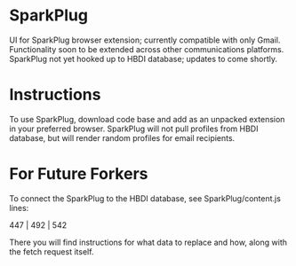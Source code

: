 # SparkPlug
UI for SparkPlug browser extension; currently compatible with only Gmail.
Functionality soon to be extended across other communications platforms.
SparkPlug not yet hooked up to HBDI database; updates to come shortly.

# Instructions
To use SparkPlug, download code base and add as an unpacked extension in your preferred browser. 
SparkPlug will not pull profiles from HBDI database, but will render random profiles for email recipients.

# For Future Forkers
To connect the SparkPlug to the HBDI database, see SparkPlug/content.js lines:

447 | 492 | 542

There you will find instructions for what data to replace and how, along with the fetch request itself.
